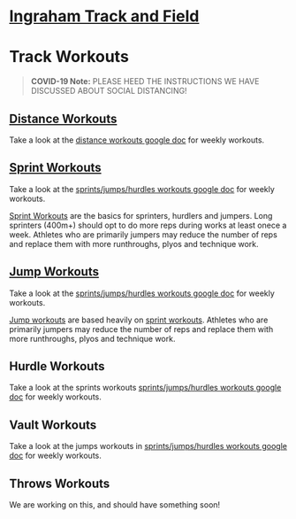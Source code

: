 # [Ingraham Track and Field](../)
# Track Workouts

> **COVID-19 Note:** PLEASE HEED THE INSTRUCTIONS WE HAVE DISCUSSED ABOUT SOCIAL DISTANCING!

## [Distance Workouts](https://docs.google.com/document/d/1sKwXueeL4zU_RjjuGhU6iZ931ku6Lopm5L2ypj3HBdc)
Take a look at the [distance workouts google doc](https://docs.google.com/document/d/1sKwXueeL4zU_RjjuGhU6iZ931ku6Lopm5L2ypj3HBdc) for weekly workouts. 

## [Sprint Workouts](sprint.html)

Take a look at the [sprints/jumps/hurdles workouts google doc](https://docs.google.com/document/d/1uui1MVbx6o4i7ngCRsDzx_AwmE8-DWhnsSjCXgLTr3c) for weekly workouts. 

[Sprint Workouts](sprint.html) are the basics for sprinters, hurdlers and jumpers. Long sprinters (400m+) should opt to do more reps during works at least onece a week.  Athletes who are primarily jumpers may reduce the number of reps and replace them with more runthroughs, plyos and technique work. 

## [Jump Workouts](jumps.html)

Take a look at the [sprints/jumps/hurdles workouts google doc](https://docs.google.com/document/d/1uui1MVbx6o4i7ngCRsDzx_AwmE8-DWhnsSjCXgLTr3c) for weekly workouts. 

[Jump workouts](jump.html) are based heavily on [sprint workouts](sprint.html). Athletes who are primarily jumpers may reduce the number of reps and replace them with more runthroughs, plyos and technique work.

## Hurdle Workouts
Take a look at the sprints workouts [sprints/jumps/hurdles workouts google doc](https://docs.google.com/document/d/1uui1MVbx6o4i7ngCRsDzx_AwmE8-DWhnsSjCXgLTr3c) for weekly workouts. 

## Vault Workouts
Take a look at the jumps workouts in [sprints/jumps/hurdles workouts google doc](https://docs.google.com/document/d/1uui1MVbx6o4i7ngCRsDzx_AwmE8-DWhnsSjCXgLTr3c) for weekly workouts. 


## Throws Workouts
We are working on this, and should have something soon!
